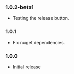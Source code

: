 ﻿### 1.0.2-beta1

 * Testing the release button.

### 1.0.1

 * Fix nuget dependencies.

### 1.0.0

 * Initial release
